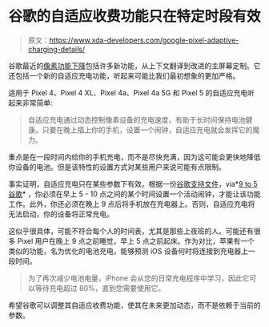 # 谷歌的自适应收费功能只在特定时段有效

> 原文：<https://www.xda-developers.com/google-pixel-adaptive-charging-details/>

谷歌最近的[像素功能下降](https://www.xda-developers.com/pixel-feature-drop-adaptive-sound-google-photos-suggestions/)包括许多新功能，从上下文翻译到改进的主屏幕定制。它还包括一个新的自适应充电功能，听起来可能比我们最初想象的更加严格。

适用于 Pixel 4、Pixel 4 XL、Pixel 4a、Pixel 4a 5G 和 Pixel 5 的自适应充电听起来非常简单:

> 自适应充电通过动态控制像素设备的充电速度，有助于长时间保持电池健康。只要在晚上插上你的手机，设置一个闹钟，自适应充电就会发挥它的魔力。

重点是在一段时间内给你的手机充电，而不是尽快充满，因为这可能会更快地降低你设备的电池。但是该特性的设置方式对某些用户来说可能有点限制。

事实证明，自适应充电只在某些参数下有效。根据一份[谷歌支持文件](https://support.google.com/pixelphone/answer/6090612?hl=en)，via*[9 to 5 谷歌](https://9to5google.com/2020/12/29/pixel-adaptive-charging/)* ，你必须在早上 5 - 10 点之间的某个时间设置一个活动闹钟，才能让该功能工作。此外，你还必须在晚上 9 点后将手机放在充电器上。否则，自适应充电将无法启动，你的设备将正常充电。

这似乎很具体，可能不符合每个人的时间表，尤其是那些上夜班的人。可能还有很多 Pixel 用户在晚上 9 点之前睡觉，早上 5 点之前起床。作为对比，苹果有一个类似的功能，名为优化的电池充电，能够预测 iOS 设备何时将连接到充电器上一段时间。

> 为了再次减少电池电量，iPhone 会从您的日常充电程序中学习，因此它可以等待充电超过 80%，直到您需要使用它。

希望谷歌可以调整其自适应收费功能，使其在未来更加动态，而不是依赖于当前的参数。